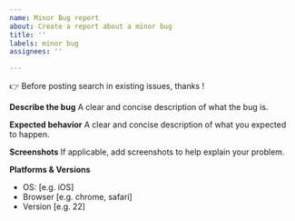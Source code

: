 ```yaml
---
name: Minor Bug report
about: Create a report about a minor bug
title: ''
labels: minor bug
assignees: ''

---
```


👉 Before posting search in existing issues, thanks !

**Describe the bug**
A clear and concise description of what the bug is.

**Expected behavior**
A clear and concise description of what you expected to happen.

**Screenshots**
If applicable, add screenshots to help explain your problem.

**Platforms & Versions**
 - OS: [e.g. iOS]
 - Browser [e.g. chrome, safari]
 - Version [e.g. 22]
